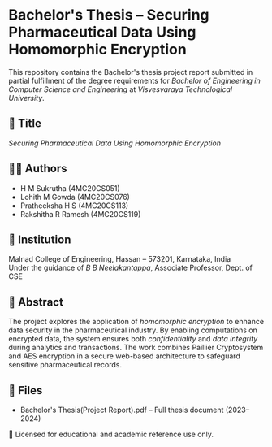 # Bachelor's Thesis – Securing Pharmaceutical Data Using Homomorphic Encryption

This repository contains the Bachelor's thesis project report submitted in partial fulfillment of the degree requirements for *Bachelor of Engineering in Computer Science and Engineering* at *Visvesvaraya Technological University*.

## 📌 Title
*Securing Pharmaceutical Data Using Homomorphic Encryption*

## 👨‍💻 Authors
- H M Sukrutha (4MC20CS051)  
- Lohith M Gowda (4MC20CS076)  
- Pratheeksha H S (4MC20CS113)  
- Rakshitha R Ramesh (4MC20CS119)

## 🏫 Institution
Malnad College of Engineering, Hassan – 573201, Karnataka, India  
Under the guidance of *B B Neelakantappa*, Associate Professor, Dept. of CSE

## 📄 Abstract
The project explores the application of *homomorphic encryption* to enhance data security in the pharmaceutical industry. By enabling computations on encrypted data, the system ensures both *confidentiality* and *data integrity* during analytics and transactions. The work combines Paillier Cryptosystem and AES encryption in a secure web-based architecture to safeguard sensitive pharmaceutical records.

## 📂 Files
- Bachelor's Thesis(Project Report).pdf – Full thesis document (2023–2024)


📁 Licensed for educational and academic reference use only.
